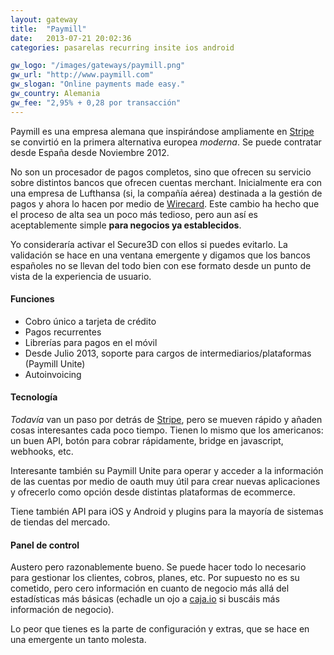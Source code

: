 ```yaml
---
layout: gateway
title:  "Paymill"
date:   2013-07-21 20:02:36
categories: pasarelas recurring insite ios android

gw_logo: "/images/gateways/paymill.png"
gw_url: "http://www.paymill.com"
gw_slogan: "Online payments made easy."
gw_country: Alemania
gw_fee: "2,95% + 0,28 por transacción"
---
```


Paymill es una empresa alemana que inspirándose ampliamente en [Stripe](/stripe/) se convirtió en la primera alternativa europea _moderna_. Se puede contratar desde España desde Noviembre 2012.  

No son un procesador de pagos completos, sino que ofrecen su servicio sobre distintos bancos que ofrecen cuentas merchant. Inicialmente era con una empresa de Lufthansa (si, la compañía aérea) destinada a la gestión de pagos y ahora lo hacen por medio de [Wirecard](/wirecard/). Este cambio ha hecho que el proceso de alta sea un poco más tedioso, pero aun así es aceptablemente simple **para negocios ya establecidos**. 

Yo consideraría activar el Secure3D con ellos si puedes evitarlo. La validación se hace en una ventana emergente y digamos que los bancos españoles no se llevan del todo bien con ese formato desde un punto de vista de la experiencia de usuario.

#### Funciones

- Cobro único a tarjeta de crédito
- Pagos recurrentes
- Librerías para pagos en el móvil
- Desde Julio 2013, soporte para cargos de intermediarios/plataformas (Paymill Unite)
- Autoinvoicing

#### Tecnología

_Todavía_ van un paso por detrás de [Stripe](/stripe/), pero se mueven rápido y añaden cosas interesantes cada poco tiempo. Tienen lo mismo que los americanos: un buen API, botón para cobrar rápidamente, bridge en javascript, webhooks, etc.

Interesante también su Paymill Unite para operar y acceder a la información de las cuentas por medio de oauth muy útil para crear nuevas aplicaciones y ofrecerlo como opción desde distintas plataformas de ecommerce.

Tiene también API para iOS y Android y plugins para la mayoría de sistemas de tiendas del mercado.

#### Panel de control

Austero pero razonablemente bueno. Se puede hacer todo lo necesario para gestionar los clientes, cobros, planes, etc. Por supuesto no es su cometido, pero cero información en cuanto de negocio más allá del estadísticas más básicas (echadle un ojo a [caja.io](http://www.caja.io) si buscáis más información de negocio). 

Lo peor que tienes es la parte de configuración y extras, que se hace en una emergente un tanto molesta.